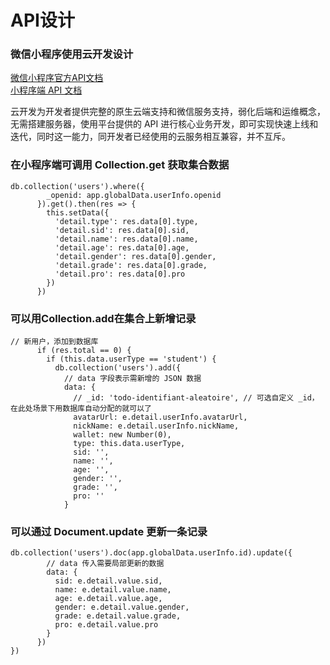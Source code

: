 # API设计
### 微信小程序使用云开发设计
<a href="https://developers.weixin.qq.com/miniprogram/dev/api/"> 微信小程序官方API文档</a><br>
<a href="https://developers.weixin.qq.com/miniprogram/dev/wxcloud/reference-client-api/"> 小程序端 API 文档</a><br>

云开发为开发者提供完整的原生云端支持和微信服务支持，弱化后端和运维概念，无需搭建服务器，使用平台提供的 API 进行核心业务开发，即可实现快速上线和迭代，同时这一能力，同开发者已经使用的云服务相互兼容，并不互斥。
### 在小程序端可调用 Collection.get  获取集合数据
```
db.collection('users').where({
        _openid: app.globalData.userInfo.openid
      }).get().then(res => {
        this.setData({
          'detail.type': res.data[0].type,
          'detail.sid': res.data[0].sid,
          'detail.name': res.data[0].name,
          'detail.age': res.data[0].age,
          'detail.gender': res.data[0].gender,
          'detail.grade': res.data[0].grade,
          'detail.pro': res.data[0].pro
        })
      })
```

### 可以用Collection.add在集合上新增记录
```
// 新用户，添加到数据库
      if (res.total == 0) {
        if (this.data.userType == 'student') {
          db.collection('users').add({
            // data 字段表示需新增的 JSON 数据
            data: {
              // _id: 'todo-identifiant-aleatoire', // 可选自定义 _id，在此处场景下用数据库自动分配的就可以了
              avatarUrl: e.detail.userInfo.avatarUrl,
              nickName: e.detail.userInfo.nickName,
              wallet: new Number(0),
              type: this.data.userType,
              sid: '',
              name: '',
              age: '',
              gender: '',
              grade: '',
              pro: ''
            }
```

### 可以通过 Document.update 更新一条记录
```
db.collection('users').doc(app.globalData.userInfo.id).update({
        // data 传入需要局部更新的数据
        data: {
          sid: e.detail.value.sid,
          name: e.detail.value.name,
          age: e.detail.value.age,
          gender: e.detail.value.gender,
          grade: e.detail.value.grade,
          pro: e.detail.value.pro
        }
      })
})
```